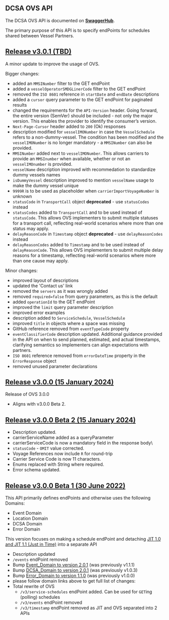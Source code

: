 ## DCSA OVS API

The DCSA OVS API is documented on [**SwaggerHub**](https://app.swaggerhub.com/apis-docs/dcsaorg/DCSA_OVS).

The primary purpose of this API is to specify endPoints for schedules shared between Vessel Partners. 

<a name="v301"></a>[Release v3.0.1 (TBD)](https://app.swaggerhub.com/apis-docs/dcsaorg/DCSA_OVS/3.0.1)
---
A minor update to improve the usage of OVS.

Bigger changes:
- added an `MMSINumber` filter to the GET endPoint
- added a `vesselOperatorSMDGLinerCode` filter to the GET endPoint
- removed the `ISO 8601` reference in `startDate` and `endDate` descriptions
- added a `cursor` query parameter to the GET endPoint for paginated results
- changed the requirements for the `API-Version` header. Going forward, the entire version (SemVer) should be included - not only the major version. This enables the provider to identify the consumer’s version.
- `Next-Page-Cursor` header added to `200` (Ok) responses
- description modified for `vesselIMONumber` in case the `VesselSchedule` refers to a non-dummy-vessel. The condition has been modified and the `vesselIMONumber` is no longer mandatory - a `MMSINumber` can also be provided.
- `MMSINumber` added next to `vesselIMONumber`. This allows carriers to provide an `MMSInumber` when available, whether or not an `vesselIMOnumber` is provided.
- `vesselName` description improved with recommedation to standardize dummy vessels names
- `isDummyVessel` description improved to mention `vesselName` usage to make the dummy vessel unique
- `9999R` is to be used as placeholder when `carrierImportVoyageNumber` is unknown
- `statusCode` in `TransportCall` object **deprecated** - use `statusCodes` instead
- `statusCodes` added to `TransportCall` and to be used instead of `statusCode`. This allows OVS implementers to submit multiple statuses for a transport call, reflecting real-world scenarios where more than one status may apply.
- `delayReasonCode` in `Timestamp` object **deprecated** - use `delayReasonCodes` instead
- `delayReasonCodes` added to `Timestamp` and to be used instead of `delayReasonCode`. This allows OVS implementers to submit multiple delay reasons for a timestamp, reflecting real-world scenarios where more than one cause may apply.

Minor changes:
- improved layout of descriptions
- updated the 'Contact us' link
- removed the `servers` as it was wrongly added
- removed `required=false` from query parameters, as this is the default
- added `operationId` to the GET endPoint
- improved the `limit` query parameter description
- improved error examples
- description added to `ServiceSchedule`, `VesselSchedule`
- improved `title` in objects where a space was missing
- GitHub reference removed from `eventTypeCode` property
- `eventClassifierCode` description updated. Additional guidance provided in the API on when to send planned, estimated, and actual timestamps, clarifying semantics so implementers can align expectations with partners.
- `ISO 8601` reference removed from `errorDateTime` property in the `ErrorResponse` object
- removed unused parameter declarations


<a name="v300"></a>[Release v3.0.0 (15 January 2024)](https://app.swaggerhub.com/apis-docs/dcsaorg/DCSA_OVS/3.0.0)
---
Release of OVS 3.0.0

- Aligns with v3.0.0 Beta 2.


<a name="v300B2"></a>[Release v3.0.0 Beta 2 (15 January 2024)](https://app.swaggerhub.com/apis-docs/dcsaorg/DCSA_OVS/3.0.0-Beta-2)
---
- Description updated.
-	carrierServiceName added as a queryParameter
-	carrierServiceCode is now a mandatory field in the response body\
- `statusCode` - `OMIT` value corrected.
- Voyage References now include `R` for round-trip
- Carrier Service Code is now 11 characters.
- Enums replaced with String where required.
- Error schema updated.


<a name="v300B1"></a>[Release v3.0.0 Beta 1 (30 June 2022)](https://app.swaggerhub.com/apis-docs/dcsaorg/DCSA_OVS/3.0.0-Beta-1)
---
This API primarily defines endPoints and otherwise uses the following Domains:
- Event Domain
- Location Domain
- DCSA Domain
- Error Domain

This version focuses on making a schedule endPoint and detaching [JIT 1.0 and JIT 1.1 (Just in Time)](https://github.com/dcsaorg/DCSA-OpenAPI/tree/master/jit/v1) into a separate API

- Description updated
- `/events` endPoint removed
- Bump [Event_Domain to version 2.0.1](https://github.com/dcsaorg/DCSA-OpenAPI/tree/master/domain/event#v201) (was previously v1.1.1)
- Bump [DCSA_Domain to version 2.0.1](https://github.com/dcsaorg/DCSA-OpenAPI/tree/master/domain/dcsa#v201) (was previously v1.0.3)
- Bump [Error_Domain to version 1.1.0](https://github.com/dcsaorg/DCSA-OpenAPI/tree/master/domain/error#v110) (was previously v1.0.0)
- please follow domain links above to get full list of changes:
- Total rewrite of OVS
  - `/v3/service-schedules` endPoint added. Can be used for `GET`ing (polling) schedules
  - `/v3/events` endPoint removed
  - `/v3/timestamp` endPoint removed as JIT and OVS separated into 2 APIs
